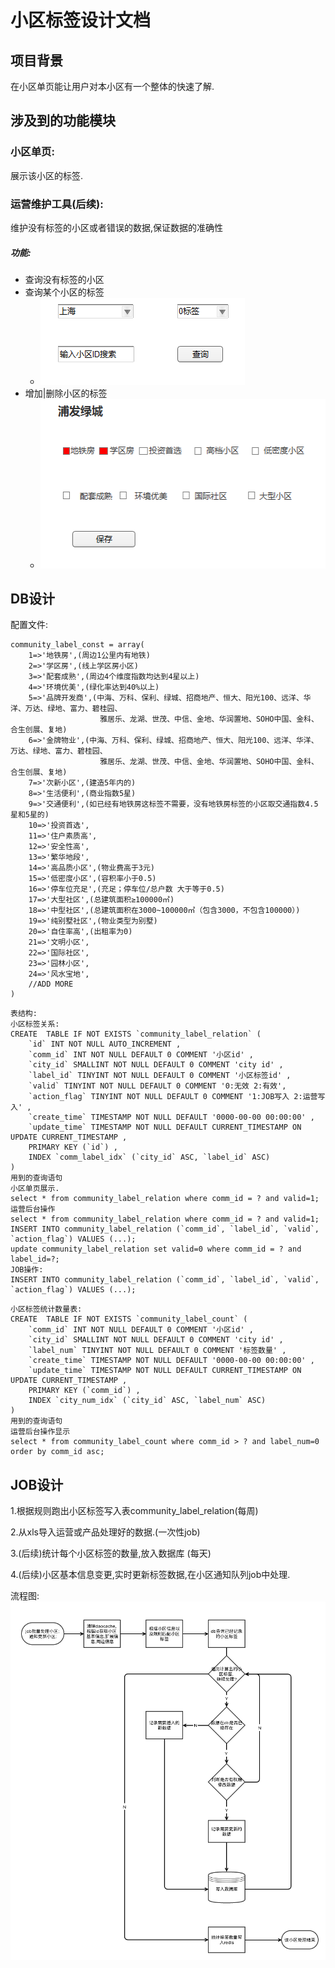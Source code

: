 小区标签设计文档
=============
项目背景
-------------
在小区单页能让用户对本小区有一个整体的快速了解.

涉及到的功能模块
-------------
### 小区单页:
展示该小区的标签.
### 运营维护工具(后续):
维护没有标签的小区或者错误的数据,保证数据的准确性
##### 功能:
* 查询没有标签的小区
* 查询某个小区的标签
    *   ![.](images/comm_label_1.png)
* 增加|删除小区的标签
    *   ![.](images/comm_label_2.png)

DB设计
-------------
配置文件:
````
community_label_const = array(
    1=>'地铁房',(周边1公里内有地铁)
    2=>'学区房',(线上学区房小区)
    3=>'配套成熟',(周边4个维度指数均达到4星以上)
    4=>'环境优美',(绿化率达到40%以上)
    5=>'品牌开发商',(中海、万科、保利、绿城、招商地产、恒大、阳光100、远洋、华洋、万达、绿地、富力、碧桂园、
                    雅居乐、龙湖、世茂、中信、金地、华润置地、SOHO中国、金科、合生创展、复地)
    6=>'金牌物业',(中海、万科、保利、绿城、招商地产、恒大、阳光100、远洋、华洋、万达、绿地、富力、碧桂园、
                    雅居乐、龙湖、世茂、中信、金地、华润置地、SOHO中国、金科、合生创展、复地)
    7=>'次新小区',(建造5年内的)
    8=>'生活便利',(商业指数5星)
    9=>'交通便利',(如已经有地铁房这标签不需要，没有地铁房标签的小区取交通指数4.5星和5星的)
    10=>'投资首选',
    11=>'住户素质高',
    12=>'安全性高',
    13=>'繁华地段',
    14=>'高品质小区',(物业费高于3元)
    15=>'低密度小区',(容积率小于0.5)
    16=>'停车位充足',(充足；停车位/总户数 大于等于0.5)
    17=>'大型社区',(总建筑面积≥100000㎡)
    18=>'中型社区',(总建筑面积在3000~100000㎡（包含3000，不包含100000）)
    19=>'纯别墅社区',(物业类型为别墅)
    20=>'自住率高',(出租率为0)
    21=>'文明小区',
    22=>'国际社区',
    23=>'园林小区',
    24=>'风水宝地',
    //ADD MORE
)
````
````
表结构:
小区标签关系:
CREATE  TABLE IF NOT EXISTS `community_label_relation` (
    `id` INT NOT NULL AUTO_INCREMENT ,
    `comm_id` INT NOT NULL DEFAULT 0 COMMENT '小区id' ,
    `city_id` SMALLINT NOT NULL DEFAULT 0 COMMENT 'city id' ,
    `label_id` TINYINT NOT NULL DEFAULT 0 COMMENT '小区标签id' ,
    `valid` TINYINT NOT NULL DEFAULT 0 COMMENT '0:无效 2:有效',
    `action_flag` TINYINT NOT NULL DEFAULT 0 COMMENT '1:JOB写入 2:运营写入' ,
    `create_time` TIMESTAMP NOT NULL DEFAULT '0000-00-00 00:00:00' ,
    `update_time` TIMESTAMP NOT NULL DEFAULT CURRENT_TIMESTAMP ON UPDATE CURRENT_TIMESTAMP ,
    PRIMARY KEY (`id`) ,
    INDEX `comm_label_idx` (`city_id` ASC, `label_id` ASC) 
)
用到的查询语句
小区单页展示.
select * from community_label_relation where comm_id = ? and valid=1;
运营后台操作
select * from community_label_relation where comm_id = ? and valid=1;
INSERT INTO community_label_relation (`comm_id`, `label_id`, `valid`, `action_flag`) VALUES (...); 
update community_label_relation set valid=0 where comm_id = ? and label_id=?;
JOB操作:
INSERT INTO community_label_relation (`comm_id`, `label_id`, `valid`, `action_flag`) VALUES (...);
````
````
小区标签统计数量表:
CREATE  TABLE IF NOT EXISTS `community_label_count` (
    `comm_id` INT NOT NULL DEFAULT 0 COMMENT '小区id' ,
    `city_id` SMALLINT NOT NULL DEFAULT 0 COMMENT 'city id' ,
    `label_num` TINYINT NOT NULL DEFAULT 0 COMMENT '标签数量' ,
    `create_time` TIMESTAMP NOT NULL DEFAULT '0000-00-00 00:00:00' ,
    `update_time` TIMESTAMP NOT NULL DEFAULT CURRENT_TIMESTAMP ON UPDATE CURRENT_TIMESTAMP ,
    PRIMARY KEY (`comm_id`) ,
    INDEX `city_num_idx` (`city_id` ASC, `label_num` ASC) 
)
用到的查询语句
运营后台操作显示
select * from community_label_count where comm_id > ? and label_num=0 order by comm_id asc;
````


JOB设计
-------------
1.根据规则跑出小区标签写入表community_label_relation(每周)
    

2.从xls导入运营或产品处理好的数据.(一次性job)


3.(后续)统计每个小区标签的数量,放入数据库 (每天)


4.(后续)小区基本信息变更,实时更新标签数据,在小区通知队列job中处理.

流程图:
![流程图](images/comm_label_flowchart.png)

